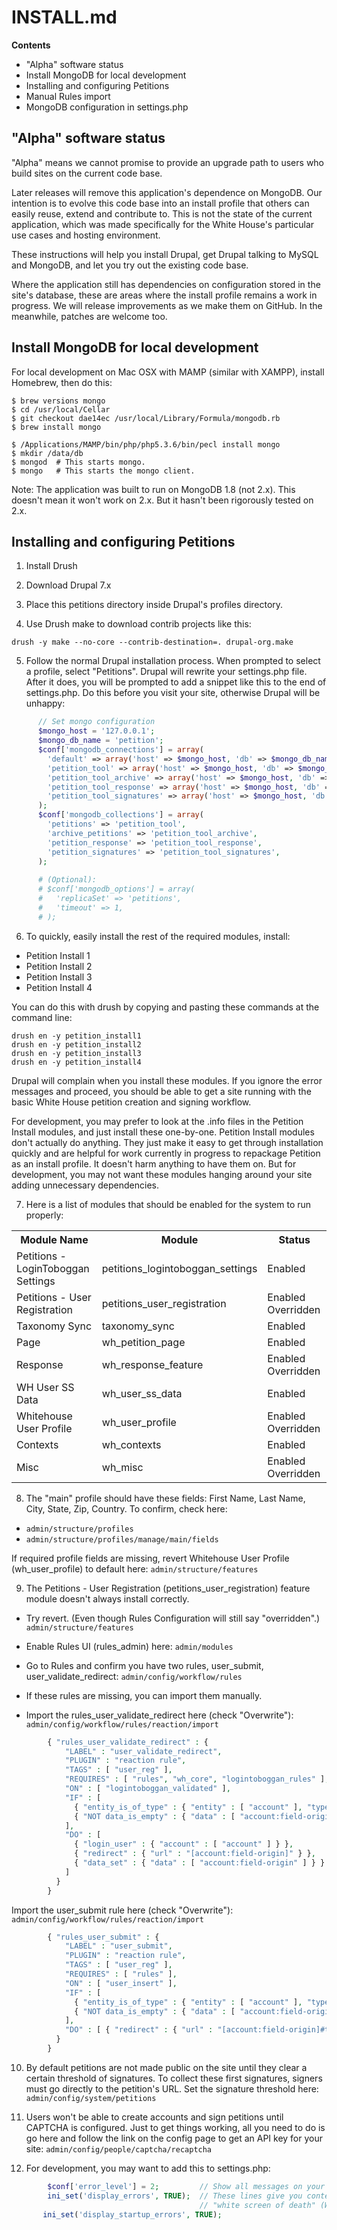 INSTALL.md
==============

**Contents**

* "Alpha" software status
* Install MongoDB for local development
* Installing and configuring Petitions
* Manual Rules import
* MongoDB configuration in settings.php


"Alpha" software status
--------------------------------

"Alpha" means we cannot promise to provide an upgrade path to users who build sites on the current code base.

Later releases will remove this application's dependence on MongoDB. Our intention is to evolve this code base into an install profile that others can easily reuse, extend and contribute to. This is not the state of the current application, which was made specifically for the White House's particular use cases and hosting environment.
 
These instructions will help you install Drupal, get Drupal talking to MySQL and MongoDB, and let you try out the existing code base.

Where the application still has dependencies on configuration stored in the site's database, these are areas where the install profile remains a work in progress. We will release improvements as we make them on GitHub. In the meanwhile, patches are welcome too.


Install MongoDB for local development
-------------------------------------

For local development on Mac OSX with MAMP (similar with XAMPP), install Homebrew, then do this:

```
$ brew versions mongo
$ cd /usr/local/Cellar
$ git checkout dae14ec /usr/local/Library/Formula/mongodb.rb 
$ brew install mongo

$ /Applications/MAMP/bin/php/php5.3.6/bin/pecl install mongo
$ mkdir /data/db
$ mongod  # This starts mongo.
$ mongo   # This starts the mongo client.
```

Note: The application was built to run on MongoDB 1.8 (not 2.x). This doesn't mean it won't work on 2.x. But it hasn't been rigorously tested on 2.x.


Installing and configuring Petitions
------------------------------------

1) Install Drush

2) Download Drupal 7.x

3) Place this petitions directory inside Drupal's profiles directory.

4) Use Drush make to download contrib projects like this:

```
drush -y make --no-core --contrib-destination=. drupal-org.make
```

5) Follow the normal Drupal installation process. When prompted to select
     a profile, select "Petitions". Drupal will rewrite your settings.php file.
     After it does, you will be prompted to add a snippet like this to the end
     of settings.php. Do this before you visit your site, otherwise Drupal will
     be unhappy: 

```php
      // Set mongo configuration
      $mongo_host = '127.0.0.1';
      $mongo_db_name = 'petition';
      $conf['mongodb_connections'] = array(
        'default' => array('host' => $mongo_host, 'db' => $mongo_db_name),
        'petition_tool' => array('host' => $mongo_host, 'db' => $mongo_db_name),
        'petition_tool_archive' => array('host' => $mongo_host, 'db' => $mongo_db_name),
        'petition_tool_response' => array('host' => $mongo_host, 'db' => $mongo_db_name),
        'petition_tool_signatures' => array('host' => $mongo_host, 'db' => $mongo_db_name),
      );
      $conf['mongodb_collections'] = array(
        'petitions' => 'petition_tool',
        'archive_petitions' => 'petition_tool_archive',
        'petition_response' => 'petition_tool_response',
        'petition_signatures' => 'petition_tool_signatures',
      );
  
      # (Optional): 
      # $conf['mongodb_options'] = array(
      #   'replicaSet' => 'petitions',
      #   'timeout' => 1,
      # );
```

6) To quickly, easily install the rest of the required modules, install:
* Petition Install 1
* Petition Install 2
* Petition Install 3
* Petition Install 4

You can do this with drush by copying and pasting these commands at the command line:

```
drush en -y petition_install1
drush en -y petition_install2
drush en -y petition_install3
drush en -y petition_install4
```

Drupal will complain when you install these modules. If you ignore the error 
messages and proceed, you should be able to get a site running with the 
basic White House petition creation and signing workflow.

For development, you may prefer to look at the .info files in the Petition
Install modules, and just install these one-by-one. Petition Install modules
don't actually do anything. They just make it easy to get through
installation quickly and are helpful for work currently in progress to
repackage Petition as an install profile. It doesn't harm anything to have
them on. But for development, you may not want these modules hanging around
your site adding unnecessary dependencies.

7) Here is a list of modules that should be enabled for the system to run properly:
<table>
  <tr>
     <th><B>Module Name</B></th>
	<th><B>Module</B></th>
	<th><B>Status</B></th>
  </tr>
  <tr>
    	<td>Petitions - LoginToboggan Settings</td>
	<td>petitions_logintoboggan_settings</td>
	<td>Enabled</td>
  </tr>
  <tr>
    	<td>Petitions - User Registration</td>
	<td>petitions_user_registration</td>
	<td>Enabled Overridden</td>
  </tr>
  <tr>
    	<td>Taxonomy Sync</td>
	<td>taxonomy_sync</td>
	<td>Enabled</td>
  </tr>
  <tr>
    	<td>Page</td>
	<td>wh_petition_page</td>
	<td>Enabled</td>
  </tr>
  <tr>
    	<td>Response</td>
	<td>wh_response_feature</td>
	<td>Enabled Overridden</td>
  </tr>
  <tr>
    	<td>WH User SS Data</td>
	<td>wh_user_ss_data</td>
	<td>Enabled</td>
  </tr>
  <tr>
    	<td>Whitehouse User Profile</td>
	<td>wh_user_profile</td>
	<td>Enabled Overridden</td>
  </tr>
  <tr>
    	<td>Contexts</td>
	<td>wh_contexts</td>
	<td>Enabled</td>
  </tr>
  <tr>
    	<td>Misc</td>
	<td>wh_misc</td>
	<td>Enabled Overridden</td>
  </tr>
</table>

8) The "main" profile should have these fields: First Name, Last Name, City, 
     State, Zip, Country. To confirm, check here:
       
* `admin/structure/profiles`
* `admin/structure/profiles/manage/main/fields`

If required profile fields are missing, revert Whitehouse User Profile (wh_user_profile) to default here: `admin/structure/features`

9) The Petitions - User Registration (petitions_user_registration) feature module doesn't always install correctly.

* Try revert. (Even though Rules Configuration will still say "overridden".)
        `admin/structure/features`

* Enable Rules UI (rules_admin) here:
        `admin/modules`

* Go to Rules and confirm you have two rules, user_submit, user_validate_redirect:
        `admin/config/workflow/rules`

* If these rules are missing, you can import them manually.

* Import the rules_user_validate_redirect here (check "Overwrite"):
        `admin/config/workflow/rules/reaction/import`

```php
        { "rules_user_validate_redirect" : {
            "LABEL" : "user_validate_redirect",
            "PLUGIN" : "reaction rule",
            "TAGS" : [ "user_reg" ],
            "REQUIRES" : [ "rules", "wh_core", "logintoboggan_rules" ],
            "ON" : [ "logintoboggan_validated" ],
            "IF" : [
              { "entity_is_of_type" : { "entity" : [ "account" ], "type" : "user" } },
              { "NOT data_is_empty" : { "data" : [ "account:field-origin" ] } }
            ],
            "DO" : [
              { "login_user" : { "account" : [ "account" ] } },
              { "redirect" : { "url" : "[account:field-origin]" } },
              { "data_set" : { "data" : [ "account:field-origin" ] } }
            ]
          }
        }
```

Import the user_submit rule here (check "Overwrite"):
`admin/config/workflow/rules/reaction/import`

```php
        { "rules_user_submit" : {
            "LABEL" : "user_submit",
            "PLUGIN" : "reaction rule",
            "TAGS" : [ "user_reg" ],
            "REQUIRES" : [ "rules" ],
            "ON" : [ "user_insert" ],
            "IF" : [
              { "entity_is_of_type" : { "entity" : [ "account" ], "type" : "user" } },
              { "NOT data_is_empty" : { "data" : [ "account:field-origin" ] } }
            ],
            "DO" : [ { "redirect" : { "url" : "[account:field-origin]#thank-you=p" } } ]
          }
        }
```

10) By default petitions are not made public on the site until they clear a certain threshold of signatures. To collect these first signatures, signers must go directly to the petition's URL. Set the signature threshold here:
        `admin/config/system/petitions`

11) Users won't be able to create accounts and sign petitions until CAPTCHA is configured. Just to get things working, all you need to do is go here and follow the link on the config page to get an API key for your site:
        `admin/config/people/captcha/recaptcha`

12) For development, you may want to add this to settings.php:
 
```php
        $conf['error_level'] = 2;         // Show all messages on your screen.
        ini_set('display_errors', TRUE);  // These lines give you content on
                                          // "white screen of death" (WSOD) pages.
       ini_set('display_startup_errors', TRUE);
```